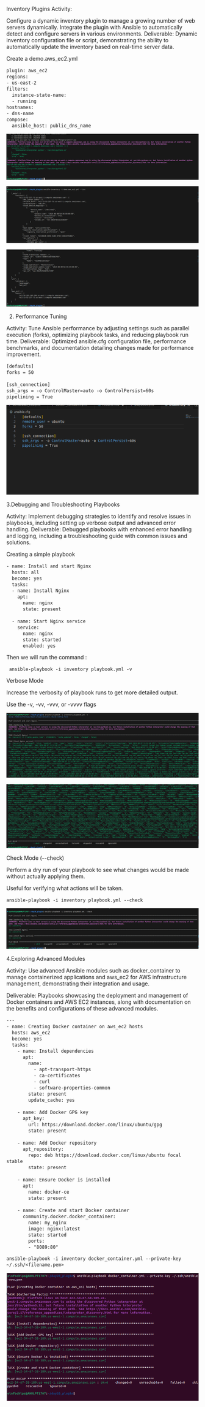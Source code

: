 Inventory Plugins
Activity: 

Configure a dynamic inventory plugin to manage a growing number of web servers dynamically. Integrate the plugin with Ansible to automatically detect and configure servers in various environments.
Deliverable: Dynamic inventory configuration file or script, demonstrating the ability to automatically update the inventory based on real-time server data.

Create a demo.aws_ec2.yml
```
plugin: aws_ec2
regions:
- us-east-2
filters:
  instance-state-name:
  - running
hostnames:
- dns-name
compose:
  ansible_host: public_dns_name
```

![alt text](image.png)

![alt text](image-1.png)

![alt text](image-2.png)

2. Performance Tuning

Activity: Tune Ansible performance by adjusting settings such as parallel execution (forks), optimizing playbook tasks, and reducing playbook run time.
Deliverable: Optimized ansible.cfg configuration file, performance benchmarks, and documentation detailing changes made for performance improvement.

```
[defaults]
forks = 50

[ssh_connection]
ssh_args = -o ControlMaster=auto -o ControlPersist=60s
pipelining = True
```
![alt text](image-8.png)

3.Debugging and Troubleshooting Playbooks

Activity: Implement debugging strategies to identify and resolve issues in playbooks, including setting up verbose output and advanced error handling.
Deliverable: Debugged playbooks with enhanced error handling and logging, including a troubleshooting guide with common issues and solutions.

Creating a simple playbook 
```
- name: Install and start Nginx
  hosts: all
  become: yes
  tasks:
  - name: Install Nginx
    apt:
      name: nginx
      state: present

  - name: Start Nginx service
    service:
      name: nginx
      state: started
      enabled: yes
```

Then we will run the command :
```
 ansible-playbook -i inventory playbook.yml -v
 ```
Verbose Mode

Increase the verbosity of playbook runs to get more detailed output.

Use the -v, -vv, -vvv, or -vvvv flags

![alt text](image-7.png)

![alt text](image-3.png)

Check Mode (--check)

Perform a dry run of your playbook to see what changes would be made without actually applying them.

Useful for verifying what actions will be taken.

```
ansible-playbook -i inventory playbook.yml --check
```
![alt text](image-4.png)

4.Exploring Advanced Modules

Activity: Use advanced Ansible modules such as docker_container to manage containerized applications and aws_ec2 for AWS infrastructure management, demonstrating their integration and usage.

Deliverable: Playbooks showcasing the deployment and management of Docker containers and AWS EC2 instances, along with documentation on the benefits and configurations of these advanced modules.



```
---
- name: Creating Docker container on aws_ec2 hosts 
  hosts: aws_ec2
  become: yes
  tasks:
    - name: Install dependencies
      apt:
        name: 
          - apt-transport-https
          - ca-certificates
          - curl
          - software-properties-common
        state: present
        update_cache: yes

    - name: Add Docker GPG key
      apt_key:
        url: https://download.docker.com/linux/ubuntu/gpg
        state: present

    - name: Add Docker repository
      apt_repository:
        repo: deb https://download.docker.com/linux/ubuntu focal stable
        state: present
        
    - name: Ensure Docker is installed
      apt:
        name: docker-ce
        state: present

    - name: Create and start Docker container
      community.docker.docker_container:
        name: my_nginx
        image: nginx:latest
        state: started
        ports:
        - "8089:80"
```

```
ansible-playbook -i inventory docker_container.yml --private-key ~/.ssh/<filename.pem>
```
![alt text](image-10.png)

